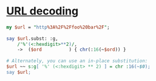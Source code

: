 [1]: https://rosettacode.org/wiki/URL_decoding

# [URL decoding][1]

```perl
my $url = "http%3A%2F%2Ffoo%20bar%2F";
 
say $url.subst: :g,
    /'%'(<:hexdigit>**2)/,
    ->  ($ord          ) { chr(:16(~$ord)) }
 
# Alternately, you can use an in-place substitution:
$url ~~ s:g[ '%' (<:hexdigit> ** 2) ] = chr :16(~$0);
say $url;
```